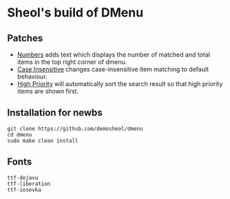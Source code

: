 # Sheol's build of DMenu

## Patches

- [Numbers](https://tools.suckless.org/dmenu/patches/numbers/) adds text which displays the number of matched and total items in the top right corner of dmenu.
- [Case Insensitive](https://tools.suckless.org/dmenu/patches/case-insensitive/) changes case-insensitive item matching to default behaviour.
- [High Priority](https://tools.suckless.org/dmenu/patches/highpriority/) will automatically sort the search result so that high priority items are shown first.

## Installation for newbs

```
git clone https://github.com/demosheol/dmenu
cd dmenu
sudo make clean install
```

## Fonts

```
ttf-dejavu
ttf-liberation
ttf-iosevka
```
